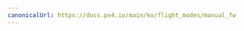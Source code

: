 ```yaml
---
canonicalUrl: https://docs.px4.io/main/ko/flight_modes/manual_fw
---
```


<Redirect to="../flight_modes_fw/manual" />
